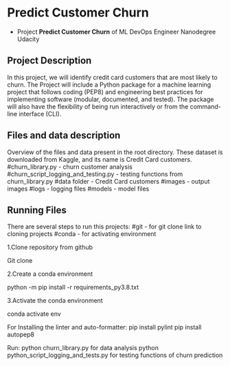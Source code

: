 # Predict Customer Churn

- Project **Predict Customer Churn** of ML DevOps Engineer Nanodegree Udacity

## Project Description
In this project, we will identify credit card customers that are most likely to churn. The Project will include a Python package for a machine learning project that follows coding (PEP8) and engineering best practices for implementing software (modular, documented, and tested). The package will also have the flexibility of being run interactively or from the command-line interface (CLI).

## Files and data description
Overview of the files and data present in the root directory. 
These dataset is downloaded from Kaggle, and its name is Credit Card customers.
#churn_library.py - churn customer analysis
#churn_script_logging_and_testing.py - testing functions from churn_library.py
#data folder - Credit Card customers
#images - output images 
#logs - logging files
#models - model files

## Running Files

There are several steps to run this projects:
#git - for git clone link to cloning projects
#conda - for activating environment

1.Clone repository from github

Git clone

2.Create a conda environment

python -m pip install -r requirements_py3.8.txt

3.Activate the conda environment

conda activate env


For Installing the linter and auto-formatter: pip install pylint pip install autopep8

Run: python churn_library.py for data analysis
     python python_script_logging_and_tests.py for testing functions of churn prediction

